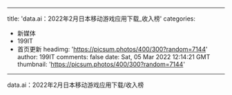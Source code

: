 
---
title: 'data.ai：2022年2月日本移动游戏应用下载_收入榜'
categories: 
 - 新媒体
 - 199IT
 - 首页更新
headimg: 'https://picsum.photos/400/300?random=7144'
author: 199IT
comments: false
date: Sat, 05 Mar 2022 12:14:21 GMT
thumbnail: 'https://picsum.photos/400/300?random=7144'
---

<div>   
data.ai：2022年2月日本移动游戏应用下载/收入榜  
</div>
            